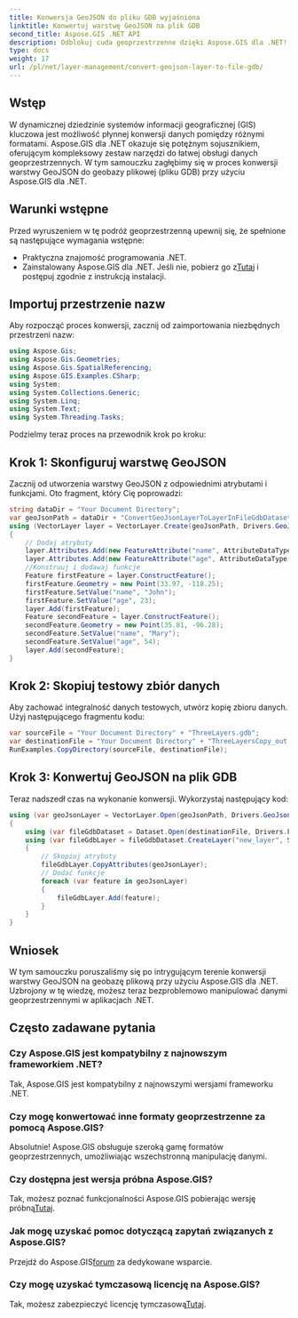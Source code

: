 ```yaml
---
title: Konwersja GeoJSON do pliku GDB wyjaśniona
linktitle: Konwertuj warstwę GeoJSON na plik GDB
second_title: Aspose.GIS .NET API
description: Odblokuj cuda geoprzestrzenne dzięki Aspose.GIS dla .NET! Bez wysiłku konwertuj warstwy GeoJSON na geobazy plikowe. Spróbuj teraz! #Aspose #GIS
type: docs
weight: 17
url: /pl/net/layer-management/convert-geojson-layer-to-file-gdb/
---
```

## Wstęp
W dynamicznej dziedzinie systemów informacji geograficznej (GIS) kluczowa jest możliwość płynnej konwersji danych pomiędzy różnymi formatami. Aspose.GIS dla .NET okazuje się potężnym sojusznikiem, oferującym kompleksowy zestaw narzędzi do łatwej obsługi danych geoprzestrzennych. W tym samouczku zagłębimy się w proces konwersji warstwy GeoJSON do geobazy plikowej (pliku GDB) przy użyciu Aspose.GIS dla .NET.
## Warunki wstępne
Przed wyruszeniem w tę podróż geoprzestrzenną upewnij się, że spełnione są następujące wymagania wstępne:
- Praktyczna znajomość programowania .NET.
-  Zainstalowany Aspose.GIS dla .NET. Jeśli nie, pobierz go z[Tutaj](https://releases.aspose.com/gis/net/) i postępuj zgodnie z instrukcją instalacji.
## Importuj przestrzenie nazw
Aby rozpocząć proces konwersji, zacznij od zaimportowania niezbędnych przestrzeni nazw:
```csharp
using Aspose.Gis;
using Aspose.Gis.Geometries;
using Aspose.Gis.SpatialReferencing;
using Aspose.GIS.Examples.CSharp;
using System;
using System.Collections.Generic;
using System.Linq;
using System.Text;
using System.Threading.Tasks;
```
Podzielmy teraz proces na przewodnik krok po kroku:
## Krok 1: Skonfiguruj warstwę GeoJSON
Zacznij od utworzenia warstwy GeoJSON z odpowiednimi atrybutami i funkcjami. Oto fragment, który Cię poprowadzi:
```csharp
string dataDir = "Your Document Directory";
var geoJsonPath = dataDir + "ConvertGeoJsonLayerToLayerInFileGdbDataset_out.json";
using (VectorLayer layer = VectorLayer.Create(geoJsonPath, Drivers.GeoJson))
{
    // Dodaj atrybuty
    layer.Attributes.Add(new FeatureAttribute("name", AttributeDataType.String));
    layer.Attributes.Add(new FeatureAttribute("age", AttributeDataType.Integer));
    //Konstruuj i dodawaj funkcje
    Feature firstFeature = layer.ConstructFeature();
    firstFeature.Geometry = new Point(33.97, -118.25);
    firstFeature.SetValue("name", "John");
    firstFeature.SetValue("age", 23);
    layer.Add(firstFeature);
    Feature secondFeature = layer.ConstructFeature();
    secondFeature.Geometry = new Point(35.81, -96.28);
    secondFeature.SetValue("name", "Mary");
    secondFeature.SetValue("age", 54);
    layer.Add(secondFeature);
}
```
## Krok 2: Skopiuj testowy zbiór danych
Aby zachować integralność danych testowych, utwórz kopię zbioru danych. Użyj następującego fragmentu kodu:
```csharp
var sourceFile = "Your Document Directory" + "ThreeLayers.gdb";
var destinationFile = "Your Document Directory" + "ThreeLayersCopy_out.gdb";
RunExamples.CopyDirectory(sourceFile, destinationFile);
```
## Krok 3: Konwertuj GeoJSON na plik GDB
Teraz nadszedł czas na wykonanie konwersji. Wykorzystaj następujący kod:
```csharp
using (var geoJsonLayer = VectorLayer.Open(geoJsonPath, Drivers.GeoJson))
{
    using (var fileGdbDataset = Dataset.Open(destinationFile, Drivers.FileGdb))
    using (var fileGdbLayer = fileGdbDataset.CreateLayer("new_layer", SpatialReferenceSystem.Wgs84))
    {
        // Skopiuj atrybuty
        fileGdbLayer.CopyAttributes(geoJsonLayer);
        // Dodać funkcje
        foreach (var feature in geoJsonLayer)
        {
            fileGdbLayer.Add(feature);
        }
    }
}
```
## Wniosek
W tym samouczku poruszaliśmy się po intrygującym terenie konwersji warstwy GeoJSON na geobazę plikową przy użyciu Aspose.GIS dla .NET. Uzbrojony w tę wiedzę, możesz teraz bezproblemowo manipulować danymi geoprzestrzennymi w aplikacjach .NET.
## Często zadawane pytania
### Czy Aspose.GIS jest kompatybilny z najnowszym frameworkiem .NET?
Tak, Aspose.GIS jest kompatybilny z najnowszymi wersjami frameworku .NET.
### Czy mogę konwertować inne formaty geoprzestrzenne za pomocą Aspose.GIS?
Absolutnie! Aspose.GIS obsługuje szeroką gamę formatów geoprzestrzennych, umożliwiając wszechstronną manipulację danymi.
### Czy dostępna jest wersja próbna Aspose.GIS?
 Tak, możesz poznać funkcjonalności Aspose.GIS pobierając wersję próbną[Tutaj](https://releases.aspose.com/).
### Jak mogę uzyskać pomoc dotyczącą zapytań związanych z Aspose.GIS?
 Przejdź do Aspose.GIS[forum](https://forum.aspose.com/c/gis/33) za dedykowane wsparcie.
### Czy mogę uzyskać tymczasową licencję na Aspose.GIS?
 Tak, możesz zabezpieczyć licencję tymczasową[Tutaj](https://purchase.aspose.com/temporary-license/).